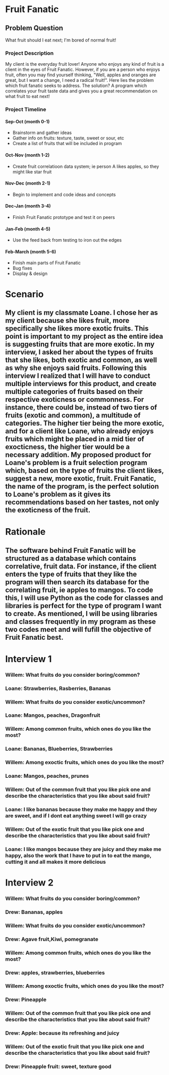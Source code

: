 # Fruit Fanatic

## Problem Question
What fruit should I eat next; I'm bored of normal fruit!
### Project Description
My client is the everyday fruit lover! Anyone who enjoys any kind of fruit is a client in the eyes of Fruit Fanatic. However, if you are a person who enjoys fruit, often you may find yourself thinking, "Well, apples and oranges are great, but I want a change, I need a radical fruit!". Here lies the problem which fruit fanatic seeks to address. The solution? A program which correlates your fruit taste data and gives you a great recommendation on what fruit to eat next!

### Project Timeline

#### Sep-Oct    (month 0-1)
- Brainstorm and gather ideas
- Gather info on fruits: texture, taste, sweet or sour, etc
- Create a list of fruits that will be included in program

#### Oct-Nov    (month 1-2)
- Create fruit correlatioon data system; ie person A likes apples, so they might like star fruit

#### Nov-Dec    (month 2-1)
- Begin to implement and code ideas and concepts
#### Dec-Jan    (month 3-4)
- Finish Fruit Fanatic prototype and test it on peers
#### Jan-Feb    (month 4-5)
- Use the feed back from testing to iron out the edges
#### Feb-March  (month 5-6)
- Finish main parts of Fruit Fanatic
- Bug fixes
- Display & design

# Scenario 

## My client is my classmate Loane. I chose her as my client because she likes fruit, more specifically she likes more exotic fruits. This point is important to my project as the entire idea is suggesting fruits that are more exotic. In my interview, I asked her about the types of fruits that she likes, both exotic and common, as well as why she enjoys said fruits. Following this interview I realized that I will have to conduct multiple interviews for this product, and create multiple categories of fruits based on their respective exoticness or commonness. For instance, there could be, instead of two tiers of fruits (exotic and common), a multitude of categories. The higher tier being the more exotic, and for a client like Loane, who already enjoys fruits which might be placed in a mid tier of exocticness, the higher tier would be a necessary addition. My proposed product for Loane's problem is a fruit selection program which, based on the type of fruits the client likes, suggest a new, more exotic, fruit. Fruit Fanatic, the name of the program, is the perfect solution to Loane's problem as it gives its recommendations based on her tastes, not only the exoticness of the fruit. 

# Rationale

## The software behind Fruit Fanatic will be structured as a database which contains correlative, fruit data. For instance, if the client enters the type of fruits that they like the program will then search its database for the correlating fruit, ie apples to mangos. To code this, I will use Python as the code for classes and libraries is perfect for the type of program I want to create. As mentioned, I will be using libraries and classes frequently in my program as these two codes meet and will fufill the objective of Fruit Fanatic best.  


# Interview 1

### Willem: What fruits do you consider boring/common?
### Loane: Strawberries, Rasberries, Bananas
### Willem: What fruits do you consider exotic/uncommon?
### Loane: Mangos, peaches, Dragonfruit
### Willem: Among common fruits, which ones do you like the most?
### Loane: Bananas, Blueberries, Strawberries
### Willem: Among exoctic fruits, which ones do you like the most? 
### Loane: Mangos, peaches, prunes
### Willem: Out of the common fruit that you like pick one and describe the characteristics that you like about said fruit?
### Loane: I like bananas because they make me happy and they are sweet, and if I dont eat anything sweet I will go crazy
### Willem: Out of the exotic fruit that you like pick one and describe the characteristics that you like about said fruit?
### Loane: I like mangos because they are juicy and they make me happy, also the work that I have to put in to eat the mango, cutting it and all makes it more delicious

# Interview 2 

### Willem: What fruits do you consider boring/common?
### Drew: Bananas, apples
### Willem: What fruits do you consider exotic/uncommon?
### Drew: Agave fruit,Kiwi, pomegranate 
### Willem: Among common fruits, which ones do you like the most?
### Drew: apples, strawberries, blueberries
### Willem: Among exoctic fruits, which ones do you like the most? 
### Drew: Pineapple
### Willem: Out of the common fruit that you like pick one and describe the characteristics that you like about said fruit?
### Drew: Apple: because its refreshing and juicy
### Willem: Out of the exotic fruit that you like pick one and describe the characteristics that you like about said fruit?
### Drew: Pineapple fruit: sweet, texture good 



